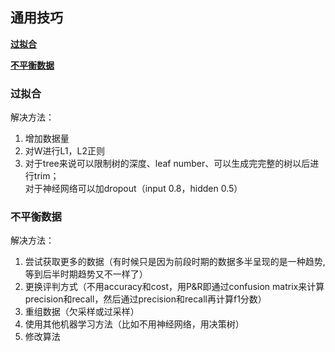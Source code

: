 ## 通用技巧

[**过拟合**](#过拟合)

[**不平衡数据**](#不平衡数据)


### 过拟合
解决方法：<br>
1. 增加数据量<br>
2. 对W进行L1，L2正则<br>
3. 对于tree来说可以限制树的深度、leaf number、可以生成完完整的树以后进行trim；<br>
对于神经网络可以加dropout（input 0.8，hidden 0.5）

### 不平衡数据
解决方法：<br>
1. 尝试获取更多的数据（有时候只是因为前段时期的数据多半呈现的是一种趋势, 等到后半时期趋势又不一样了）<br>
2. 更换评判方式（不用accuracy和cost，用P&R即通过confusion matrix来计算precision和recall，然后通过precision和recall再计算f1分数）<br>
3. 重组数据（欠采样或过采样）<br>
4. 使用其他机器学习方法（比如不用神经网络，用决策树）
5. 修改算法



